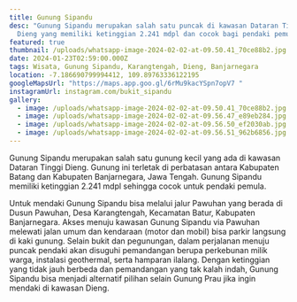 ```yaml
---
title: Gunung Sipandu
desc: "Gunung Sipandu merupakan salah satu puncak di kawasan Dataran Tinggi
  Dieng yang memiliki ketinggian 2.241 mdpl dan cocok bagi pendaki pemula. "
featured: true
thumbnail: /uploads/whatsapp-image-2024-02-02-at-09.50.41_70ce88b2.jpg
date: 2024-01-23T02:59:00.000Z
tags: Wisata, Gunung Sipandu, Karangtengah, Dieng, Banjarnegara
location: -7.186690799994412, 109.89763336122195
googleMapsUrl: "https://maps.app.goo.gl/6rMu9kacYSpn7opV7 "
instagramUrl: instagram.com/bukit_sipandu
gallery:
  - image: /uploads/whatsapp-image-2024-02-02-at-09.50.41_70ce88b2.jpg
  - image: /uploads/whatsapp-image-2024-02-02-at-09.56.47_e89eb284.jpg
  - image: /uploads/whatsapp-image-2024-02-02-at-09.56.50_ef2030ab.jpg
  - image: /uploads/whatsapp-image-2024-02-02-at-09.56.51_962b6856.jpg
---
```

Gunung Sipandu merupakan salah satu gunung kecil yang ada di kawasan Dataran Tinggi Dieng. Gunung ini terletak di perbatasan antara Kabupaten Batang dan Kabupaten Banjarnegara,  Jawa Tengah. Gunung Sipandu memiliki ketinggian 2.241 mdpl sehingga cocok untuk pendaki pemula. 

Untuk mendaki Gunung Sipandu bisa melalui jalur Pawuhan yang berada di Dusun Pawuhan, Desa Karangtengah, Kecamatan Batur, Kabupaten Banjarnegara. Akses menuju kawasan  Gunung Sipandu  via Pawuhan melewati  jalan umum dan kendaraan (motor dan mobil) bisa parkir langsung di kaki gunung. Selain bukit dan pegunungan, dalam perjalanan menuju puncak pendaki akan disuguhi pemandangan berupa perkebunan milik warga, instalasi geothermal, serta hamparan ilalang. Dengan ketinggian yang tidak jauh berbeda dan pemandangan yang tak kalah indah, Gunung Sipandu bisa menjadi alternatif pilihan selain Gunung Prau jika ingin mendaki di kawasan Dieng.
